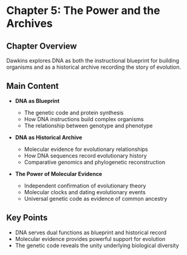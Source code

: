# Chapter 5: The Power and the Archives

## Chapter Overview
Dawkins explores DNA as both the instructional blueprint for building organisms and as a historical archive recording the story of evolution.

## Main Content
- **DNA as Blueprint**
  - The genetic code and protein synthesis
  - How DNA instructions build complex organisms
  - The relationship between genotype and phenotype

- **DNA as Historical Archive**
  - Molecular evidence for evolutionary relationships
  - How DNA sequences record evolutionary history
  - Comparative genomics and phylogenetic reconstruction

- **The Power of Molecular Evidence**
  - Independent confirmation of evolutionary theory
  - Molecular clocks and dating evolutionary events
  - Universal genetic code as evidence of common ancestry

## Key Points
- DNA serves dual functions as blueprint and historical record
- Molecular evidence provides powerful support for evolution
- The genetic code reveals the unity underlying biological diversity